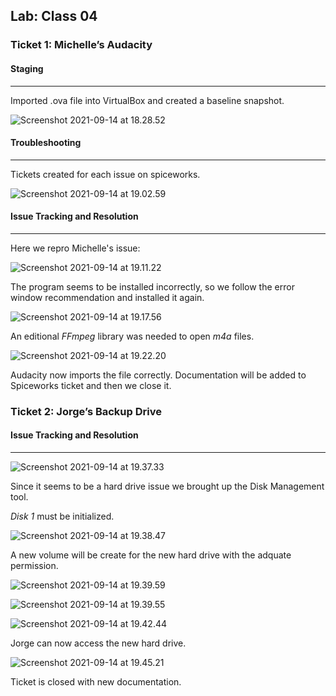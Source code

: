 ## Lab: Class 04

### Ticket 1: Michelle’s Audacity

#### Staging

------

Imported .ova file into VirtualBox and created a baseline snapshot.

![Screenshot 2021-09-14 at 18.28.52](https://github.com/pedrocorreiacodes/Ops-201/blob/master/screenshots/Lab%2004/Screenshot%202021-09-14%20at%2018.28.52.png?raw=true)

#### Troubleshooting

------

Tickets created for each issue on spiceworks.

![Screenshot 2021-09-14 at 19.02.59](https://github.com/pedrocorreiacodes/Ops-201/blob/master/screenshots/Lab%2004/Screenshot%202021-09-14%20at%2019.02.59.png?raw=true)



#### Issue Tracking and Resolution

------

Here we repro Michelle's issue:

![Screenshot 2021-09-14 at 19.11.22](https://github.com/pedrocorreiacodes/Ops-201/blob/master/screenshots/Lab%2004/Screenshot%202021-09-14%20at%2019.11.22.png?raw=true)

The program seems to be installed incorrectly, so we follow the error window recommendation and installed it again.

![Screenshot 2021-09-14 at 19.17.56](https://github.com/pedrocorreiacodes/Ops-201/blob/master/screenshots/Lab%2004/Screenshot%202021-09-14%20at%2019.17.56.png?raw=true)

An editional *FFmpeg* library was needed to open *m4a* files.

![Screenshot 2021-09-14 at 19.22.20](https://github.com/pedrocorreiacodes/Ops-201/blob/master/screenshots/Lab%2004/Screenshot%202021-09-14%20at%2019.22.20.png?raw=true)

Audacity now imports the file correctly.  Documentation will be added to Spiceworks ticket and then we close it.



### Ticket 2: Jorge’s Backup Drive

#### Issue Tracking and Resolution

------

![Screenshot 2021-09-14 at 19.37.33](https://github.com/pedrocorreiacodes/Ops-201/blob/master/screenshots/Lab%2004/Screenshot%202021-09-14%20at%2019.35.23.png?raw=true)

Since it seems to be a hard drive issue we brought up the Disk Management tool.

*Disk 1* must be initialized.

![Screenshot 2021-09-14 at 19.38.47](https://github.com/pedrocorreiacodes/Ops-201/blob/master/screenshots/Lab%2004/Screenshot%202021-09-14%20at%2019.37.33.png?raw=true)

A new volume will be create for the new hard drive with the adquate permission.

![Screenshot 2021-09-14 at 19.39.59](https://github.com/pedrocorreiacodes/Ops-201/blob/master/screenshots/Lab%2004/Screenshot%202021-09-14%20at%2019.38.47.png?raw=true)

![Screenshot 2021-09-14 at 19.39.55](https://github.com/pedrocorreiacodes/Ops-201/blob/master/screenshots/Lab%2004/Screenshot%202021-09-14%20at%2019.39.55.png?raw=true)

![Screenshot 2021-09-14 at 19.42.44](https://github.com/pedrocorreiacodes/Ops-201/blob/master/screenshots/Lab%2004/Screenshot%202021-09-14%20at%2019.42.44.png?raw=true)

Jorge can now access the new hard drive. 

![Screenshot 2021-09-14 at 19.45.21](https://github.com/pedrocorreiacodes/Ops-201/blob/master/screenshots/Lab%2004/Screenshot%202021-09-14%20at%2019.45.21.png?raw=true)

Ticket is closed with new documentation.
